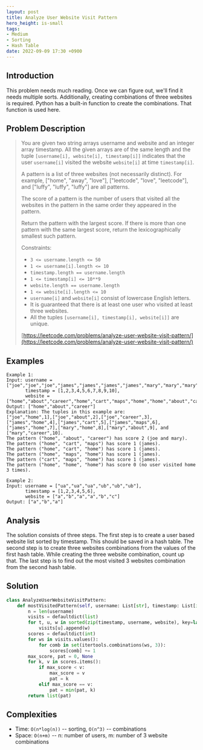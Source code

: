 ```yaml
---
layout: post
title: Analyze User Website Visit Pattern
hero_height: is-small
tags:
- Medium
- Sorting
- Hash Table
date: 2022-09-09 17:30 +0900
---
```

## Introduction
This problem needs much reading.
Once we can figure out, we'll find it needs multiple sorts.
Additionally, creating combinations of three websites is required.
Python has a built-in function to create the combinations.
That function is used here.

## Problem Description
> You are given two string arrays username and website and an integer array timestamp.
> All the given arrays are of the same length and the tuple
> `[username[i], website[i], timestamp[i]]` indicates that
> the user `username[i]` visited the website `website[i]` at time `timestamp[i]`.
>
> A pattern is a list of three websites (not necessarily distinct).
> For example, ["home", "away", "love"], ["leetcode", "love", "leetcode"],
> and ["luffy", "luffy", "luffy"] are all patterns.
>
> The score of a pattern is the number of users that visited all the websites
> in the pattern in the same order they appeared in the pattern.
>
> Return the pattern with the largest score.
> If there is more than one pattern with the same largest score,
> return the lexicographically smallest such pattern.
>
> Constraints:
> - `3 <= username.length <= 50`
> - `1 <= username[i].length <= 10`
> - `timestamp.length == username.length`
> - `1 <= timestamp[i] <= 10**9`
> - `website.length == username.length`
> - `1 <= website[i].length <= 10`
> - `username[i]` and `website[i]` consist of lowercase English letters.
> - It is guaranteed that there is at least one user who visited at least three websites.
> - All the tuples `[username[i], timestamp[i], website[i]]` are unique.
>
> [https://leetcode.com/problems/analyze-user-website-visit-pattern/](https://leetcode.com/problems/analyze-user-website-visit-pattern/)

## Examples
```
Example 1:
Input: username = ["joe","joe","joe","james","james","james","james","mary","mary","mary"],
       timestamp = [1,2,3,4,5,6,7,8,9,10],
       website = ["home","about","career","home","cart","maps","home","home","about","career"]
Output: ["home","about","career"]
Explanation: The tuples in this example are:
["joe","home",1],["joe","about",2],["joe","career",3],["james","home",4],["james","cart",5],["james","maps",6],["james","home",7],["mary","home",8],["mary","about",9], and ["mary","career",10].
The pattern ("home", "about", "career") has score 2 (joe and mary).
The pattern ("home", "cart", "maps") has score 1 (james).
The pattern ("home", "cart", "home") has score 1 (james).
The pattern ("home", "maps", "home") has score 1 (james).
The pattern ("cart", "maps", "home") has score 1 (james).
The pattern ("home", "home", "home") has score 0 (no user visited home 3 times).
```

```
Example 2:
Input: username = ["ua","ua","ua","ub","ub","ub"],
       timestamp = [1,2,3,4,5,6],
       website = ["a","b","a","a","b","c"]
Output: ["a","b","a"]
```

## Analysis
The solution consists of three steps.
The first step is to create a user based website list sorted by timestamp.
This should be saved in a hash table.
The second step is to create three websites combinations from the values of the first  hash table.
While creating the three website combination, count up that.
The last step is to find out the most visited 3 websites combination from the second hash table.

## Solution
```python
class AnalyzeUserWebsiteVisitPattern:
    def mostVisitedPattern(self, username: List[str], timestamp: List[int], website: List[str]) -> List[str]:
        n = len(username)
        visits = defaultdict(list)
        for t, u, w in sorted(zip(timestamp, username, website), key=lambda x: x[0]):
            visits[u].append(w)
        scores = defaultdict(int)
        for ws in visits.values():
            for comb in set(itertools.combinations(ws, 3)):
                scores[comb] += 1
        max_score, pat = 0, None
        for k, v in scores.items():
            if max_score < v:
                max_score = v
                pat = k
            elif max_score == v:
                pat = min(pat, k)
        return list(pat)
```

## Complexities
- Time: `O(n*log(n))` -- sorting, `O(n^3)` -- combinations
- Space: `O(n+m)` -- n: number of users, m: number of 3 website combinations

